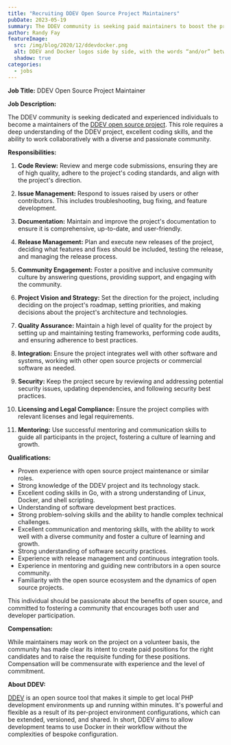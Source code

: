 ```yaml
---
title: "Recruiting DDEV Open Source Project Maintainers"
pubDate: 2023-05-19
summary: The DDEV community is seeking paid maintainers to boost the project's sustainability and growth.
author: Randy Fay
featureImage:
  src: /img/blog/2020/12/ddevdocker.png
  alt: DDEV and Docker logos side by side, with the words “and/or” between them
  shadow: true
categories:
  - jobs
---
```


**Job Title:** DDEV Open Source Project Maintainer

**Job Description:**

The DDEV community is seeking dedicated and experienced individuals to become a maintainers of the [DDEV open source project](https://ddev.com). This role requires a deep understanding of the DDEV project, excellent coding skills, and the ability to work collaboratively with a diverse and passionate community.

**Responsibilities:**

1. **Code Review:** Review and merge code submissions, ensuring they are of high quality, adhere to the project's coding standards, and align with the project's direction.

2. **Issue Management:** Respond to issues raised by users or other contributors. This includes troubleshooting, bug fixing, and feature development.

3. **Documentation:** Maintain and improve the project's documentation to ensure it is comprehensive, up-to-date, and user-friendly.

4. **Release Management:** Plan and execute new releases of the project, deciding what features and fixes should be included, testing the release, and managing the release process.

5. **Community Engagement:** Foster a positive and inclusive community culture by answering questions, providing support, and engaging with the community.

6. **Project Vision and Strategy:** Set the direction for the project, including deciding on the project's roadmap, setting priorities, and making decisions about the project's architecture and technologies.

7. **Quality Assurance:** Maintain a high level of quality for the project by setting up and maintaining testing frameworks, performing code audits, and ensuring adherence to best practices.

8. **Integration:** Ensure the project integrates well with other software and systems, working with other open source projects or commercial software as needed.

9. **Security:** Keep the project secure by reviewing and addressing potential security issues, updating dependencies, and following security best practices.

10. **Licensing and Legal Compliance:** Ensure the project complies with relevant licenses and legal requirements.

11. **Mentoring:** Use successful mentoring and communication skills to guide all participants in the project, fostering a culture of learning and growth.

**Qualifications:**

- Proven experience with open source project maintenance or similar roles.
- Strong knowledge of the DDEV project and its technology stack.
- Excellent coding skills in Go, with a strong understanding of Linux, Docker, and shell scripting.
- Understanding of software development best practices.
- Strong problem-solving skills and the ability to handle complex technical challenges.
- Excellent communication and mentoring skills, with the ability to work well with a diverse community and foster a culture of learning and growth.
- Strong understanding of software security practices.
- Experience with release management and continuous integration tools.
- Experience in mentoring and guiding new contributors in a open source community.
- Familiarity with the open source ecosystem and the dynamics of open source projects.

This individual should be passionate about the benefits of open source, and committed to fostering a community that encourages both user and developer participation.

**Compensation:**

While maintainers may work on the project on a volunteer basis, the community has made clear its intent to create paid positions for the right candidates and to raise the requisite funding for these positions. Compensation will be commensurate with experience and the level of commitment.

**About DDEV:**

[DDEV](https://ddev.com) is an open source tool that makes it simple to get local PHP development environments up and running within minutes. It's powerful and flexible as a result of its per-project environment configurations, which can be extended, versioned, and shared. In short, DDEV aims to allow development teams to use Docker in their workflow without the complexities of bespoke configuration.

